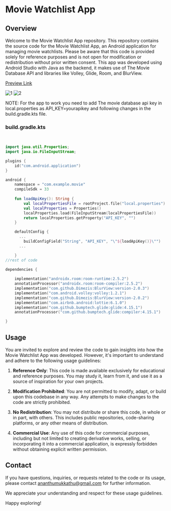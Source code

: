 # Movie Watchlist App

## Overview

Welcome to the Movie Watchlist App repository. This repository contains the source code for the Movie Watchlist App, an Android application for managing movie watchlists. Please be aware that this code is provided solely for reference purposes and is not open for modification or redistribution without prior written consent.
This app was developed using Android Studio with Java as the backend, it makes use of The Movie Database API and libraries like Volley, Glide, Room, and BlurView.






[Preview Link](https://appetize.io/app/zdjbkdem7cmvfy46onskkah4uu?device=pixel6&osVersion=12.0&scale=75&audio=true)

![1](https://github.com/ananthakrishnanp/movi/assets/94164901/71d8109f-d8ae-41ae-8812-abd5f5c40dba)
![2](https://github.com/ananthakrishnanp/movi/assets/94164901/29af74de-95b0-4a1e-9289-2d9d273ec0af)

NOTE: For the app to work you need to add The movie database api key in local.properties as API_KEY=yourapikey and following changes in the build.gradle.kts file.

### build.gradle.kts

```kotlin

  
import java.util.Properties;
import java.io.FileInputStream;

plugins {
    id("com.android.application")
}

android {
    namespace = "com.example.movie"
    compileSdk = 33
    
    fun loadApiKey(): String {
        val localPropertiesFile = rootProject.file("local.properties")
        val localProperties = Properties()
        localProperties.load(FileInputStream(localPropertiesFile))
        return localProperties.getProperty("API_KEY", "")
    }

    defaultConfig {
      ...
        buildConfigField("String", "API_KEY", "\"${loadApiKey()}\"")
      ...

    }
//rest of code

dependencies {
  
    implementation("androidx.room:room-runtime:2.5.2")
    annotationProcessor("androidx.room:room-compiler:2.5.2")
    implementation("com.github.Dimezis:BlurView:version-2.0.3")
    implementation("com.android.volley:volley:1.2.1")
    implementation("com.github.Dimezis:BlurView:version-2.0.2")
    implementation("com.airbnb.android:lottie:6.1.0")
    implementation("com.github.bumptech.glide:glide:4.15.1")
    annotationProcessor("com.github.bumptech.glide:compiler:4.15.1")

}
```


## Usage

You are invited to explore and review the code to gain insights into how the Movie Watchlist App was developed. However, it's important to understand and adhere to the following usage guidelines:

1. **Reference Only**: This code is made available exclusively for educational and reference purposes. You may study it, learn from it, and use it as a source of inspiration for your own projects.

2. **Modification Prohibited**: You are not permitted to modify, adapt, or build upon this codebase in any way. Any attempts to make changes to the code are strictly prohibited.

3. **No Redistribution**: You may not distribute or share this code, in whole or in part, with others. This includes public repositories, code-sharing platforms, or any other means of distribution.

4. **Commercial Use**: Any use of this code for commercial purposes, including but not limited to creating derivative works, selling, or incorporating it into a commercial application, is expressly forbidden without obtaining explicit written permission.

## Contact

If you have questions, inquiries, or requests related to the code or its usage, please contact [ananthumukkathu@gmail.com](mailto:ananthumukkathu@gmail.com) for further information.

We appreciate your understanding and respect for these usage guidelines.

Happy exploring!
